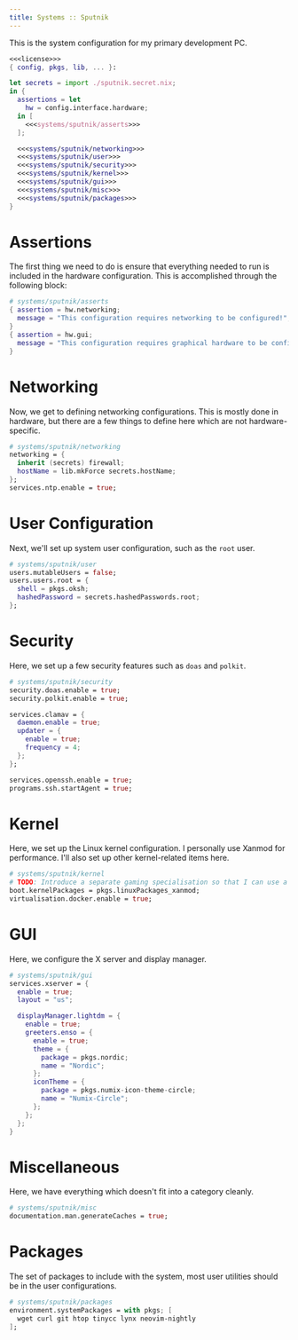 ```yaml
---
title: Systems :: Sputnik
---
```

This is the system configuration for my primary development PC.

```nix systems/sputnik.nix
<<<license>>>
{ config, pkgs, lib, ... }:

let secrets = import ./sputnik.secret.nix;
in {
  assertions = let
    hw = config.interface.hardware;
  in [
    <<<systems/sputnik/asserts>>>
  ];

  <<<systems/sputnik/networking>>>
  <<<systems/sputnik/user>>>
  <<<systems/sputnik/security>>>
  <<<systems/sputnik/kernel>>>
  <<<systems/sputnik/gui>>>
  <<<systems/sputnik/misc>>>
  <<<systems/sputnik/packages>>>
}
```

# Assertions
The first thing we need to do is ensure that everything needed to run is included in the hardware configuration. This is accomplished through the following block:
```nix "systems/sputnik/asserts"
# systems/sputnik/asserts
{ assertion = hw.networking;
  message = "This configuration requires networking to be configured!";
}
{ assertion = hw.gui;
  message = "This configuration requires graphical hardware to be configured!";
}
```

# Networking
Now, we get to defining networking configurations. This is mostly done in hardware, but there are a few things to define here which are not hardware-specific.
```nix "systems/sputnik/networking"
# systems/sputnik/networking
networking = {
  inherit (secrets) firewall;
  hostName = lib.mkForce secrets.hostName;
};
services.ntp.enable = true;
```

# User Configuration
Next, we'll set up system user configuration, such as the `root` user.
```nix "systems/sputnik/user"
# systems/sputnik/user
users.mutableUsers = false;
users.users.root = {
  shell = pkgs.oksh;
  hashedPassword = secrets.hashedPasswords.root;
};
```

# Security
Here, we set up a few security features such as `doas` and `polkit`.
```nix "systems/sputnik/security"
# systems/sputnik/security
security.doas.enable = true;
security.polkit.enable = true;

services.clamav = {
  daemon.enable = true;
  updater = {
    enable = true;
    frequency = 4;
  };
};

services.openssh.enable = true;
programs.ssh.startAgent = true;
```

# Kernel
Here, we set up the Linux kernel configuration. I personally use Xanmod for performance. I'll also set up other kernel-related items here.
```nix "systems/sputnik/kernel"
# systems/sputnik/kernel
# TODO: Introduce a separate gaming specialisation so that I can use a hardened kernel by default.
boot.kernelPackages = pkgs.linuxPackages_xanmod;
virtualisation.docker.enable = true;
```

# GUI
Here, we configure the X server and display manager.
```nix "systems/sputnik/gui"
# systems/sputnik/gui
services.xserver = {
  enable = true;
  layout = "us";

  displayManager.lightdm = {
    enable = true;
    greeters.enso = {
      enable = true;
      theme = {
        package = pkgs.nordic;
        name = "Nordic";
      };
      iconTheme = {
        package = pkgs.numix-icon-theme-circle;
        name = "Numix-Circle";
      };
    };
  };
}
```

# Miscellaneous
Here, we have everything which doesn't fit into a category cleanly.
```nix "systems/sputnik/misc"
# systems/sputnik/misc
documentation.man.generateCaches = true;
```

# Packages
The set of packages to include with the system, most user utilities should be in the user configurations.
```nix "systems/sputnik/packages"
# systems/sputnik/packages
environment.systemPackages = with pkgs; [
  wget curl git htop tinycc lynx neovim-nightly
];
```
